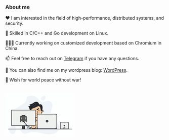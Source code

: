 ### About me

<p>❤️ I am interested in the field of high-performance, distributed systems, and security.</p>
<p>🔨 Skilled in C/C++ and Go development on Linux.</p>
<p>👨🏻‍💻 Currently working on customized development based on Chromium in China.</p>
<p>📫 Feel free to reach out on <a href="https://t.me/chuzilaolin" target="_blank">Telegram</a> if you have any questions.</p>
<p>📝 You can also find me on my wordpress blog: <a href="https://example.com" target="_blank">WordPress</a>.</p>
<p>🧨 Wish for world peace without war!</p>

<br/>

<div>
  <img src="img/programmer.gif" style="max-width: 100%; height: auto; display: block; margin-bottom: 20px;" />
</div>

<br/><br/><br/>
